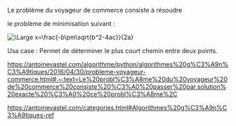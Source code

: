 Le problème du voyageur de commerce consiste à résoudre

le problème de minimisation suivant :

![\Large x=\frac{-b\pm\sqrt{b^2-4ac}}{2a}](https://latex.codecogs.com/svg.latex?\Large&space;Minimize\sum_{(i,j)\in{(IXJ)}}c_{i,j}.x_{i,j})


Usa case : Permet de déterminer le plus court chemin entre deux points.



https://antoinevastel.com/algorithme/python/algorithmes%20g%C3%A9n%C3%A9tiques/2016/04/30/probleme-voyageur-commerce.html#:~:text=Le%20probl%C3%A8me%20du%20voyageur%20de%20commerce%20consiste%20%C3%A0%20passer%20par,solution%20exacte%20%C3%A0%20ce%20probl%C3%A8me%2C

https://antoinevastel.com/categories.html#Algorithmes%20g%C3%A9n%C3%A9tiques-ref
